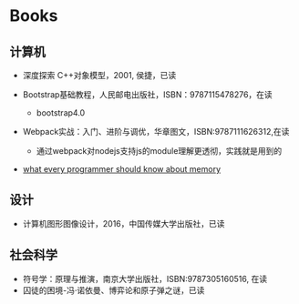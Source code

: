 # Books

## 计算机

- 深度探索 C++对象模型，2001, 侯捷，已读
- Bootstrap基础教程，人民邮电出版社，ISBN：9787115478276，在读
    - bootstrap4.0
- Webpack实战：入门、进阶与调优，华章图文，ISBN:9787111626312,在读
    - 通过webpack对nodejs支持js的module理解更透彻，实践就是用到的

- [what every programmer should know about memory](https://people.freebsd.org/~lstewart/articles/cpumemory.pdf)

## 设计

- 计算机图形图像设计，2016，中国传媒大学出版社，已读

## 社会科学

- 符号学：原理与推演，南京大学出版社，ISBN:9787305160516, 在读
- 囚徒的困境-冯·诺依曼、博弈论和原子弹之谜，已读
